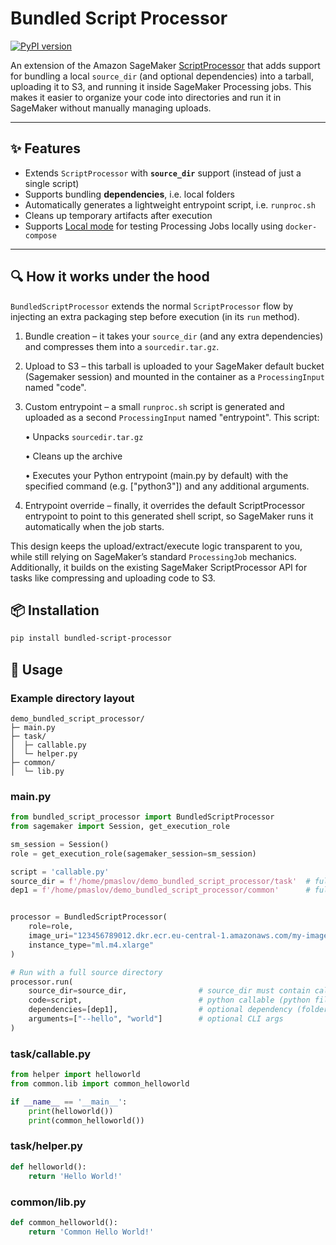 # Bundled Script Processor

[![PyPI version](https://img.shields.io/pypi/v/bundled-script-processor.svg)](https://pypi.org/project/bundled-script-processor/)

An extension of the Amazon SageMaker [ScriptProcessor](https://sagemaker.readthedocs.io/en/stable/api/training/processing.html#sagemaker.processing.ScriptProcessor) 
that adds support for bundling a local `source_dir` (and optional dependencies) into a tarball, uploading it to S3, and 
running it inside SageMaker Processing jobs. This makes it easier to organize your code into directories and 
run it in SageMaker without manually managing uploads.

---

## ✨ Features
- Extends `ScriptProcessor` with **`source_dir`** support (instead of just a single script)
- Supports bundling **dependencies**, i.e. local folders
- Automatically generates a lightweight entrypoint script, i.e. `runproc.sh`
- Cleans up temporary artifacts after execution
- Supports [Local mode](https://aws.amazon.com/about-aws/whats-new/2023/12/sagemaker-studio-local-mode-docker/) for testing Processing Jobs locally using `docker-compose`

---

## 🔍 How it works under the hood

`BundledScriptProcessor` extends the normal `ScriptProcessor` flow by injecting an extra packaging step before execution (in its `run` method).

1. Bundle creation – it takes your `source_dir` (and any extra dependencies) and compresses them into a `sourcedir.tar.gz`.
2. Upload to S3 – this tarball is uploaded to your SageMaker default bucket (Sagemaker session) and mounted in the container as a `ProcessingInput` named "code".
3. Custom entrypoint – a small `runproc.sh` script is generated and uploaded as a second `ProcessingInput` named "entrypoint". This script:

	• Unpacks `sourcedir.tar.gz`

	• Cleans up the archive

	• Executes your Python entrypoint (main.py by default) with the specified command (e.g. ["python3"]) and any additional arguments.

4. Entrypoint override – finally, it overrides the default ScriptProcessor entrypoint to point to this generated shell script, so SageMaker runs it automatically when the job starts.

This design keeps the upload/extract/execute logic transparent to you, while still relying on SageMaker’s standard `ProcessingJob` mechanics.
Additionally, it builds on the existing SageMaker ScriptProcessor API for tasks like compressing and uploading code to S3.

## 📦 Installation

```bash
pip install bundled-script-processor
```

## 🚀 Usage

### Example directory layout
```
demo_bundled_script_processor/
├─ main.py
├─ task/
│  ├─ callable.py
│  └─ helper.py
├─ common/
│  └─ lib.py
```

### main.py

```python
from bundled_script_processor import BundledScriptProcessor
from sagemaker import Session, get_execution_role

sm_session = Session()
role = get_execution_role(sagemaker_session=sm_session)

script = 'callable.py'
source_dir = f'/home/pmaslov/demo_bundled_script_processor/task'  # full path
dep1 = f'/home/pmaslov/demo_bundled_script_processor/common'      # full path 


processor = BundledScriptProcessor(
    role=role,
    image_uri="123456789012.dkr.ecr.eu-central-1.amazonaws.com/my-image:latest",
    instance_type="ml.m4.xlarge"
)

# Run with a full source directory
processor.run(
    source_dir=source_dir,                # source_dir must contain callable.py (will be copied into /opt/ml/processing/input/code/)
    code=script,                          # python callable (python file name) to be executed inside ScriptProcessor
    dependencies=[dep1],                  # optional dependency (folder will be copied into /opt/ml/processing/input/code/)
    arguments=["--hello", "world"]        # optional CLI args
)
```

### task/callable.py
```python
from helper import helloworld
from common.lib import common_helloworld

if __name__ == '__main__':
    print(helloworld())
    print(common_helloworld())
```

### task/helper.py
```python
def helloworld():
    return 'Hello World!'
```

### common/lib.py
```python
def common_helloworld():
    return 'Common Hello World!'
```
